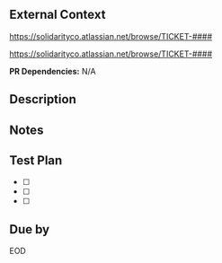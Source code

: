 ## External Context

https://solidarityco.atlassian.net/browse/TICKET-####

https://solidarityco.atlassian.net/browse/TICKET-####

**PR Dependencies:** N/A

## Description

## Notes

## Test Plan
* [ ]
* [ ]
* [ ]

## Due by
EOD
